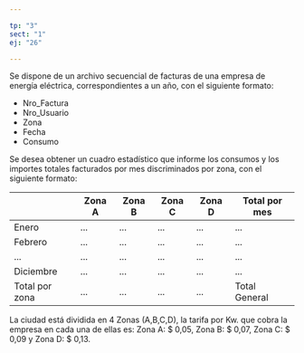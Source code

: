 ```yaml
---

tp: "3"
sect: "1"
ej: "26"

---
```



Se dispone de un archivo secuencial de facturas de una empresa de energía eléctrica, correspondientes a un año, con el siguiente formato:

<ul class='fileul'>
	<li>Nro_Factura
	<li>Nro_Usuario
	<li>Zona
	<li>Fecha
	<li>Consumo
</ul>

Se desea obtener un cuadro estadístico que informe los consumos y los importes totales facturados por mes discriminados por zona, con el siguiente formato:

|  | Zona A | Zona B | Zona C | Zona D | Total por mes |
|---------|-----|-----|-----|-----|-----|
|Enero|...|...|...|...|...|...|
|Febrero|...|...|...|...|...|...|
|...|...|...|...|...|...|...|
|Diciembre|...|...|...|...|...|...|
|Total por zona|...|...|...|...|Total General|

La ciudad está dividida en 4 Zonas (A,B,C,D), la tarifa por Kw. que cobra la empresa en cada una de ellas es: Zona A: $ 0,05, Zona B: $ 0,07, Zona C: $ 0,09 y Zona D: $ 0,13.